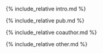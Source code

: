 {% include_relative intro.md %}

{% include_relative pub.md %}

{% include_relative coauthor.md %}

{% include_relative other.md %}
